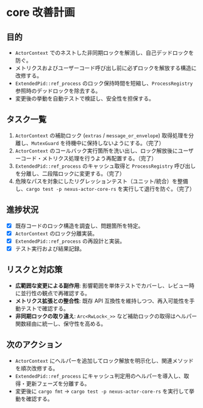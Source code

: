 # core 改善計画

## 目的
- `ActorContext` でのネストした非同期ロックを解消し、自己デッドロックを防ぐ。
- メトリクスおよびユーザーコード呼び出し前に必ずロックを解放する構造に改修する。
- `ExtendedPid::ref_process` のロック保持時間を短縮し、`ProcessRegistry` 参照時のデッドロックを除去する。
- 変更後の挙動を自動テストで検証し、安全性を担保する。

## タスク一覧
1. `ActorContext` の補助ロック (`extras` / `message_or_envelope`) 取得処理を分離し、`MutexGuard` を待機中に保持しないようにする。（完了）
2. `ActorContext` のコールバック実行箇所を洗い出し、ロック解放後にユーザーコード・メトリクス処理を行うよう再配置する。（完了）
3. `ExtendedPid::ref_process` のキャッシュ取得と `ProcessRegistry` 呼び出しを分離し、二段階ロックに変更する。（完了）
4. 危険なパスを対象にしたリグレッションテスト（ユニット/統合）を整備し、`cargo test -p nexus-actor-core-rs` を実行して退行を防ぐ。（完了）

## 進捗状況
- [x] 既存コードのロック構造を調査し、問題箇所を特定。
- [x] `ActorContext` のロック分離実装。
- [x] `ExtendedPid::ref_process` の再設計と実装。
- [x] テスト実行および結果記録。

## リスクと対応策
- **広範囲な変更による副作用**: 影響範囲を単体テストでカバーし、レビュー時に並行性の観点で再確認する。
- **メトリクス拡張との整合性**: 既存 API 互換性を維持しつつ、再入可能性を手動テストで確認する。
- **非同期ロックの取り違え**: `Arc<RwLock<_>>` など補助ロックの取得はヘルパー関数経由に統一し、保守性を高める。

## 次のアクション
- `ActorContext` にヘルパーを追加してロック解放を明示化し、関連メソッドを順次改修する。
- `ExtendedPid::ref_process` にキャッシュ判定用のヘルパーを導入し、取得・更新フェーズを分離する。
- 変更後に `cargo fmt` → `cargo test -p nexus-actor-core-rs` を実行して挙動を確認する。
